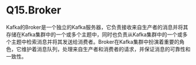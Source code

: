 # Q15.Broker

Kafka的Broker是一个独立的Kafka服务器，它负责接收来自生产者的消息并将其存储在Kafka集群中的一个或多个主题中，同时也负责从Kafka集群中的一个或多个主题中检索消息并将其发送给消费者。Broker在Kafka集群中扮演着重要的角色，它维护着消息队列，处理来自生产者和消费者的请求，并保证消息的可靠性和一致性。